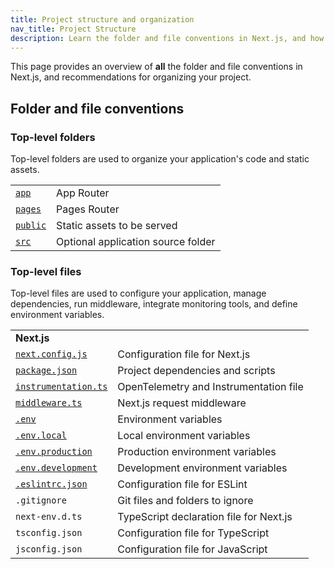 ```yaml
---
title: Project structure and organization
nav_title: Project Structure
description: Learn the folder and file conventions in Next.js, and how to organize your project.
---
```


This page provides an overview of **all** the folder and file conventions in Next.js, and recommendations for organizing your project.

## Folder and file conventions

### Top-level folders

Top-level folders are used to organize your application's code and static assets.

|                                                                    |                                    |
| ------------------------------------------------------------------ | ---------------------------------- |
| [`app`](/docs/app)                                                 | App Router                         |
| [`pages`](/docs/pages/building-your-application/routing)           | Pages Router                       |
| [`public`](/docs/app/api-reference/file-conventions/public-folder) | Static assets to be served         |
| [`src`](/docs/app/api-reference/file-conventions/src-folder)       | Optional application source folder |

### Top-level files

Top-level files are used to configure your application, manage dependencies, run middleware, integrate monitoring tools, and define environment variables.

|                                                                              |                                         |
| ---------------------------------------------------------------------------- | --------------------------------------- |
| **Next.js**                                                                  |                                         |
| [`next.config.js`](/docs/app/api-reference/config/next-config-js)            | Configuration file for Next.js          |
| [`package.json`](/docs/app/getting-started/installation#manual-installation) | Project dependencies and scripts        |
| [`instrumentation.ts`](/docs/app/guides/instrumentation)                     | OpenTelemetry and Instrumentation file  |
| [`middleware.ts`](/docs/app/api-reference/file-conventions/middleware)       | Next.js request middleware              |
| [`.env`](/docs/app/guides/environment-variables)                             | Environment variables                   |
| [`.env.local`](/docs/app/guides/environment-variables)                       | Local environment variables             |
| [`.env.production`](/docs/app/guides/environment-variables)                  | Production environment variables        |
| [`.env.development`](/docs/app/guides/environment-variables)                 | Development environment variables       |
| [`.eslintrc.json`](/docs/app/api-reference/config/eslint)                    | Configuration file for ESLint           |
| `.gitignore`                                                                 | Git files and folders to ignore         |
| `next-env.d.ts`                                                              | TypeScript declaration file for Next.js |
| `tsconfig.json`                                                              | Configuration file for TypeScript       |
| `jsconfig.json`                                                              | Configuration file for JavaScript       |
